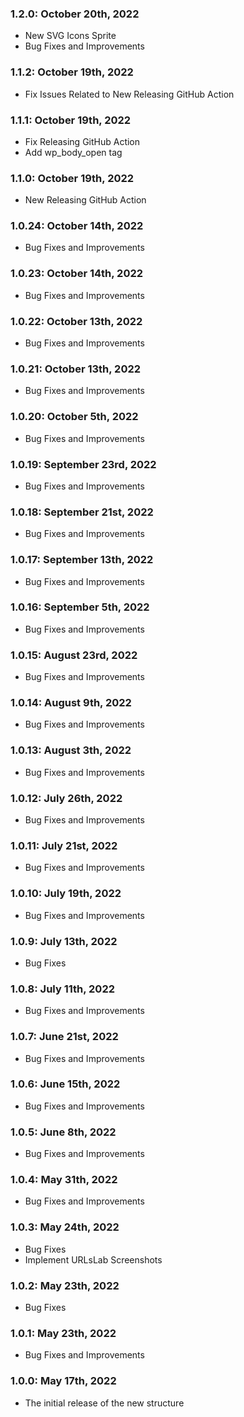 ### 1.2.0: October 20th, 2022

- New SVG Icons Sprite
- Bug Fixes and Improvements

### 1.1.2: October 19th, 2022

- Fix Issues Related to New Releasing GitHub Action

### 1.1.1: October 19th, 2022

- Fix Releasing GitHub Action
- Add wp_body_open tag

### 1.1.0: October 19th, 2022

- New Releasing GitHub Action

### 1.0.24: October 14th, 2022

- Bug Fixes and Improvements

### 1.0.23: October 14th, 2022

- Bug Fixes and Improvements

### 1.0.22: October 13th, 2022

- Bug Fixes and Improvements

### 1.0.21: October 13th, 2022

- Bug Fixes and Improvements

### 1.0.20: October 5th, 2022

- Bug Fixes and Improvements

### 1.0.19: September 23rd, 2022

- Bug Fixes and Improvements

### 1.0.18: September 21st, 2022

- Bug Fixes and Improvements

### 1.0.17: September 13th, 2022

- Bug Fixes and Improvements

### 1.0.16: September 5th, 2022

- Bug Fixes and Improvements

### 1.0.15: August 23rd, 2022

- Bug Fixes and Improvements

### 1.0.14: August 9th, 2022

- Bug Fixes and Improvements

### 1.0.13: August 3th, 2022

- Bug Fixes and Improvements

### 1.0.12: July 26th, 2022

- Bug Fixes and Improvements

### 1.0.11: July 21st, 2022

- Bug Fixes and Improvements

### 1.0.10: July 19th, 2022

- Bug Fixes and Improvements

### 1.0.9: July 13th, 2022

- Bug Fixes

### 1.0.8: July 11th, 2022

- Bug Fixes and Improvements

### 1.0.7: June 21st, 2022

- Bug Fixes and Improvements

### 1.0.6: June 15th, 2022

- Bug Fixes and Improvements

### 1.0.5: June 8th, 2022

- Bug Fixes and Improvements

### 1.0.4: May 31th, 2022

- Bug Fixes and Improvements

### 1.0.3: May 24th, 2022

- Bug Fixes
- Implement URLsLab Screenshots

### 1.0.2: May 23th, 2022

- Bug Fixes

### 1.0.1: May 23th, 2022

- Bug Fixes and Improvements

### 1.0.0: May 17th, 2022

- The initial release of the new structure
